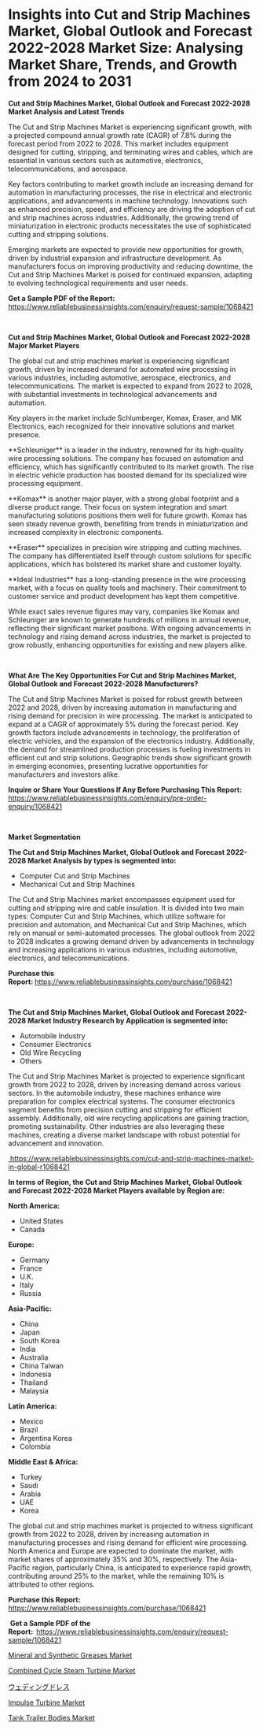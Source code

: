 <p><h1>Insights into Cut and Strip Machines Market, Global Outlook and Forecast 2022-2028 Market Size: Analysing Market Share, Trends, and Growth from 2024 to 2031</h1></p><p><strong>Cut and Strip Machines Market, Global Outlook and Forecast 2022-2028 Market Analysis and Latest Trends</strong></p>
<p><p>The Cut and Strip Machines Market is experiencing significant growth, with a projected compound annual growth rate (CAGR) of 7.8% during the forecast period from 2022 to 2028. This market includes equipment designed for cutting, stripping, and terminating wires and cables, which are essential in various sectors such as automotive, electronics, telecommunications, and aerospace.</p><p>Key factors contributing to market growth include an increasing demand for automation in manufacturing processes, the rise in electrical and electronic applications, and advancements in machine technology. Innovations such as enhanced precision, speed, and efficiency are driving the adoption of cut and strip machines across industries. Additionally, the growing trend of miniaturization in electronic products necessitates the use of sophisticated cutting and stripping solutions.</p><p>Emerging markets are expected to provide new opportunities for growth, driven by industrial expansion and infrastructure development. As manufacturers focus on improving productivity and reducing downtime, the Cut and Strip Machines Market is poised for continued expansion, adapting to evolving technological requirements and user needs.</p></p>
<p><strong>Get a Sample PDF of the Report:&nbsp;</strong> <a href="https://www.reliablebusinessinsights.com/enquiry/request-sample/1068421">https://www.reliablebusinessinsights.com/enquiry/request-sample/1068421</a></p>
<p>&nbsp;</p>
<p><strong>Cut and Strip Machines Market, Global Outlook and Forecast 2022-2028 Major Market Players</strong></p>
<p><p>The global cut and strip machines market is experiencing significant growth, driven by increased demand for automated wire processing in various industries, including automotive, aerospace, electronics, and telecommunications. The market is expected to expand from 2022 to 2028, with substantial investments in technological advancements and automation.</p><p>Key players in the market include Schlumberger, Komax, Eraser, and MK Electronics, each recognized for their innovative solutions and market presence. </p><p>**Schleuniger** is a leader in the industry, renowned for its high-quality wire processing solutions. The company has focused on automation and efficiency, which has significantly contributed to its market growth. The rise in electric vehicle production has boosted demand for its specialized wire processing equipment.</p><p>**Komax** is another major player, with a strong global footprint and a diverse product range. Their focus on system integration and smart manufacturing solutions positions them well for future growth. Komax has seen steady revenue growth, benefiting from trends in miniaturization and increased complexity in electronic components.</p><p>**Eraser** specializes in precision wire stripping and cutting machines. The company has differentiated itself through custom solutions for specific applications, which has bolstered its market share and customer loyalty.</p><p>**Ideal Industries** has a long-standing presence in the wire processing market, with a focus on quality tools and machinery. Their commitment to customer service and product development has kept them competitive.</p><p>While exact sales revenue figures may vary, companies like Komax and Schleuniger are known to generate hundreds of millions in annual revenue, reflecting their significant market positions. With ongoing advancements in technology and rising demand across industries, the market is projected to grow robustly, enhancing opportunities for existing and new players alike.</p></p>
<p>&nbsp;</p>
<p><strong>What Are The Key Opportunities For Cut and Strip Machines Market, Global Outlook and Forecast 2022-2028 Manufacturers?</strong></p>
<p><p>The Cut and Strip Machines Market is poised for robust growth between 2022 and 2028, driven by increasing automation in manufacturing and rising demand for precision in wire processing. The market is anticipated to expand at a CAGR of approximately 5% during the forecast period. Key growth factors include advancements in technology, the proliferation of electric vehicles, and the expansion of the electronics industry. Additionally, the demand for streamlined production processes is fueling investments in efficient cut and strip solutions. Geographic trends show significant growth in emerging economies, presenting lucrative opportunities for manufacturers and investors alike.</p></p>
<p><strong>Inquire or Share Your Questions If Any Before Purchasing This Report:</strong> <a href="https://www.reliablebusinessinsights.com/enquiry/pre-order-enquiry/1068421">https://www.reliablebusinessinsights.com/enquiry/pre-order-enquiry/1068421</a></p>
<p>&nbsp;</p>
<p><strong>Market Segmentation</strong></p>
<p><strong>The Cut and Strip Machines Market, Global Outlook and Forecast 2022-2028 Market Analysis by types is segmented into:</strong></p>
<p><ul><li>Computer Cut and Strip Machines</li><li>Mechanical Cut and Strip Machines</li></ul></p>
<p><p>The Cut and Strip Machines market encompasses equipment used for cutting and stripping wire and cable insulation. It is divided into two main types: Computer Cut and Strip Machines, which utilize software for precision and automation, and Mechanical Cut and Strip Machines, which rely on manual or semi-automated processes. The global outlook from 2022 to 2028 indicates a growing demand driven by advancements in technology and increasing applications in various industries, including automotive, electronics, and telecommunications.</p></p>
<p><strong>Purchase this Report:&nbsp;</strong><a href="https://www.reliablebusinessinsights.com/purchase/1068421">https://www.reliablebusinessinsights.com/purchase/1068421</a></p>
<p>&nbsp;</p>
<p><strong>The Cut and Strip Machines Market, Global Outlook and Forecast 2022-2028 Market Industry Research by Application is segmented into:</strong></p>
<p><ul><li>Automobile Industry</li><li>Consumer Electronics</li><li>Old Wire Recycling</li><li>Others</li></ul></p>
<p><p>The Cut and Strip Machines Market is projected to experience significant growth from 2022 to 2028, driven by increasing demand across various sectors. In the automobile industry, these machines enhance wire preparation for complex electrical systems. The consumer electronics segment benefits from precision cutting and stripping for efficient assembly. Additionally, old wire recycling applications are gaining traction, promoting sustainability. Other industries are also leveraging these machines, creating a diverse market landscape with robust potential for advancement and innovation.</p></p>
<p><a href="https://www.reliablebusinessinsights.com/cut-and-strip-machines-market-in-global-r1068421">&nbsp;https://www.reliablebusinessinsights.com/cut-and-strip-machines-market-in-global-r1068421</a></p>
<p><strong>In terms of Region, the Cut and Strip Machines Market, Global Outlook and Forecast 2022-2028 Market Players available by Region are:</strong></p>
<p>
    <p> <strong> North America: </strong>
        <ul>
            <li>United States</li>
            <li>Canada</li>
        </ul>
        </p> 
    <p> <strong> Europe: </strong>
        <ul>
            <li>Germany</li>
            <li>France</li>
            <li>U.K.</li>
            <li>Italy</li>
            <li>Russia</li>
        </ul>
        </p> 
    <p> <strong> Asia-Pacific: </strong>
        <ul>
            <li>China</li>
            <li>Japan</li>
            <li>South Korea</li>
            <li>India</li>
            <li>Australia</li>
            <li>China Taiwan</li>
            <li>Indonesia</li>
            <li>Thailand</li>
            <li>Malaysia</li>
        </ul>
        </p> 
    <p> <strong> Latin America: </strong>
        <ul>
            <li>Mexico</li>
            <li>Brazil</li>
            <li>Argentina Korea</li>
            <li>Colombia</li>
        </ul>
        </p> 
    <p> <strong> Middle East & Africa: </strong>
        <ul>
            <li>Turkey</li>
            <li>Saudi</li>
            <li>Arabia</li>
            <li>UAE</li>
            <li>Korea</li>
        </ul>
    </p>
    </p>
<p><p>The global cut and strip machines market is projected to witness significant growth from 2022 to 2028, driven by increasing automation in manufacturing processes and rising demand for efficient wire processing. North America and Europe are expected to dominate the market, with market shares of approximately 35% and 30%, respectively. The Asia-Pacific region, particularly China, is anticipated to experience rapid growth, contributing around 25% to the market, while the remaining 10% is attributed to other regions.</p></p>
<p><strong>Purchase this Report: </strong><a href="https://www.reliablebusinessinsights.com/purchase/1068421">https://www.reliablebusinessinsights.com/purchase/1068421</a></p>
<p>&nbsp;<strong>Get a Sample PDF of the Report:&nbsp;&nbsp;</strong><a href="https://www.reliablebusinessinsights.com/enquiry/request-sample/1068421">https://www.reliablebusinessinsights.com/enquiry/request-sample/1068421</a></p>
<p><strong></strong></p>
<p><p><a href="https://medium.com/@tigerlookbaliw/mineral-and-synthetic-greases-market-research-report-includes-analysis-on-market-size-share-and-6d35a1587468">Mineral and Synthetic Greases Market</a></p><p><a href="https://www.linkedin.com/pulse/combined-cycle-steam-turbine-market-overview-regional-outlook-owsxe?trackingId=faiumFrSSYaDayNkukF%2BCg%3D%3D">Combined Cycle Steam Turbine Market</a></p><p><a href="https://medium.com/@lavonnedefsmc/%E8%A3%BD%E5%93%81%E3%82%BF%E3%82%A4%E3%83%97-%E3%82%A2%E3%83%97%E3%83%AA%E3%82%B1%E3%83%BC%E3%82%B7%E3%83%A7%E3%83%B3-%E5%9C%B0%E5%9F%9F-%E4%BC%81%E6%A5%AD%E5%88%A5%E3%81%AE%E3%82%B0%E3%83%AD%E3%83%BC%E3%83%90%E3%83%AB%E3%81%AA%E3%82%A6%E3%82%A8%E3%83%87%E3%82%A3%E3%83%B3%E3%82%B0%E3%83%89%E3%83%AC%E3%82%B9%E5%B8%82%E5%A0%B4-%E6%A5%AD%E7%95%8C%E3%82%BB%E3%82%B0%E3%83%A1%E3%83%B3%E3%83%88%E3%81%AE%E5%B1%95%E6%9C%9B-%E5%B8%82%E5%A0%B4%E8%A9%95%E4%BE%A1-%E7%AB%B6%E4%BA%89%E7%8A%B6%E6%B3%81-%E3%83%88%E3%83%AC%E3%83%B3%E3%83%89%E3%81%8A%E3%82%88%E3%81%B3%E4%BA%88%E6%B8%AC-2024%E5%B9%B4-2031%E5%B9%B4-8d10e5ed7083">ウェディングドレス</a></p><p><a href="https://www.linkedin.com/pulse/impulse-turbine-market-revolution-2024-2031-trends-shaping-i23he?trackingId=Or9P0GUnSsWeDSME9ftFBQ%3D%3D">Impulse Turbine Market</a></p><p><a href="https://medium.com/@tigerlookbaliw/tank-trailer-bodies-market-size-share-analysis-growth-trends-forecast-2024-2031-b47bec7a2397">Tank Trailer Bodies Market</a></p></p>